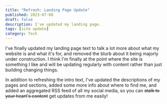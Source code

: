 ```yaml
---
title: "Refresh: Landing Page Update"
published: 2023-07-08
draft: false
description: I've updated my landing page.
tags: [site update]
category: Tech
---
```


I've finally updated my landing page text to talk a lot more about what my
website is and what it's for, and removed the blurb about it being majorly under
construction. I think I'm finally at the point where the site is something I
like and will be updating regularly with content rather than just building
changing things.

In addition to refreshing the intro text, I've updated the descriptions of my
pages and sections, added some more info about where to find me, and added an
aggregated RSS feed of all my social media, so you can <s>stalk to your heart's
content</s> get updates from me easily!
